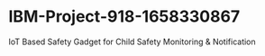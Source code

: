 # IBM-Project-918-1658330867
IoT Based Safety Gadget for Child Safety Monitoring &amp; Notification
